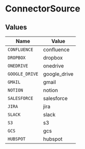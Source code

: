 # ConnectorSource


## Values

| Name           | Value          |
| -------------- | -------------- |
| `CONFLUENCE`   | confluence     |
| `DROPBOX`      | dropbox        |
| `ONEDRIVE`     | onedrive       |
| `GOOGLE_DRIVE` | google_drive   |
| `GMAIL`        | gmail          |
| `NOTION`       | notion         |
| `SALESFORCE`   | salesforce     |
| `JIRA`         | jira           |
| `SLACK`        | slack          |
| `S3`           | s3             |
| `GCS`          | gcs            |
| `HUBSPOT`      | hubspot        |